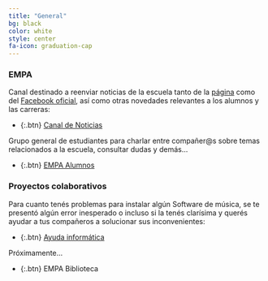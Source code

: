 ```yaml
---
title: "General"
bg: black
color: white
style: center
fa-icon: graduation-cap
---
```


<!---
No poner los links de t.joinchat directamente,
usar https://www.protectyourlinks.com/ para obtener
un link corto protegido por captcha
-->
### EMPA


Canal destinado a reenviar noticias de la escuela tanto de la [página](http://www.empa.edu.ar/) como del [Facebook oficial](https://www.facebook.com/groups/1420915878161119/), así como otras novedades relevantes a los alumnos y las carreras:
*  {:.btn} <i class="fas fa-newspaper"></i>[Canal de Noticias](https://www.proyl.com/4iolQY3L5)

Grupo general de estudiantes para charlar entre compañer@s sobre temas relacionados a la escuela, consultar dudas y demás... 
*  {:.btn} <i class="fas fa-users"></i>[EMPA Alumnos](https://www.proyl.com/4NDwV3p6w)



### Proyectos colaborativos

Para cuanto tenés problemas para instalar algún Software de música, se te presentó algún error inesperado o incluso si la tenés clarísima y querés ayudar a tus compañeros a solucionar sus inconvenientes:
*  {:.btn} <i class="fas fa-laptop"></i>[Ayuda informática](https://www.proyl.com/6b9wkW5BW) 

Próximamente...
*  {:.btn} <i class="fas fa-globe-americas"></i>EMPA Biblioteca  



